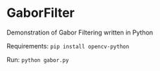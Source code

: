 # GaborFilter
Demonstration of Gabor Filtering written in Python

Requirements:
```pip install opencv-python```

Run:
```python gabor.py```
